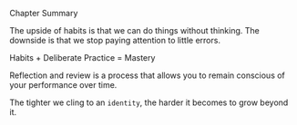 Chapter Summary

The upside of habits is that we can do things without thinking.
The downside is that we stop paying attention to little errors.

Habits + Deliberate Practice = Mastery

Reflection and review is a process that allows you to remain
conscious of your performance over time.

The tighter we cling to an `identity`, the harder it becomes to grow
beyond it.